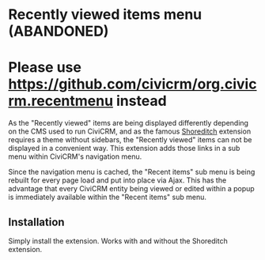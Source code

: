 # Recently viewed items menu (ABANDONED)
# Please use https://github.com/civicrm/org.civicrm.recentmenu instead

As the "Recently viewed" items are being displayed differently depending on the
CMS used to run CiviCRM, and as the famous
[Shoreditch](https://civicrm.org/extensions/shoreditch) extension requires a
theme without sidebars, the "Recently viewed" items can not be displayed in a
convenient way. This extension adds those links in a sub menu within CiviCRM's
navigation menu.

Since the navigation menu is cached, the "Recent items" sub menu is being
rebuilt for every page load and put into place via Ajax. This has the advantage
that every CiviCRM entity being viewed or edited within a popup is immediately
available within the "Recent items" sub menu.

## Installation
Simply install the extension. Works with and without the Shoreditch extension.
